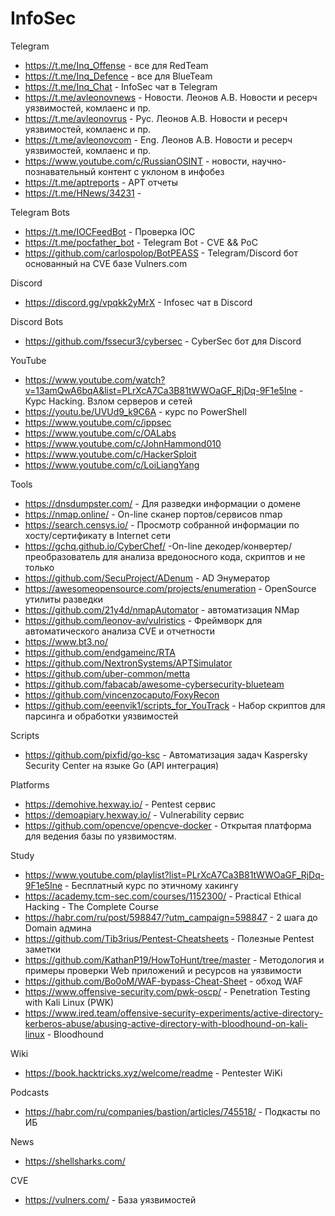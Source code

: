 # InfoSec

Telegram
- https://t.me/Inq_Offense - все для RedTeam
- https://t.me/Inq_Defence - все для BlueTeam
- https://t.me/Inq_Chat - InfoSec чат в Telegram
- https://t.me/avleonovnews - Новости. Леонов А.В. Новости и ресерч уязвимостей, комлаенс и пр.
- https://t.me/avleonovrus - Рус. Леонов А.В. Новости и ресерч уязвимостей, комлаенс и пр.
- https://t.me/avleonovcom - Eng. Леонов А.В. Новости и ресерч уязвимостей, комлаенс и пр.
- https://www.youtube.com/c/RussianOSINT - новости, научно-познавательный контент с уклоном в инфобез
- https://t.me/aptreports - APT отчеты
- https://t.me/HNews/34231 - 

Telegram Bots
- https://t.me/IOCFeedBot - Проверка IOC
- https://t.me/pocfather_bot - Telegram Bot - CVE && PoC
- https://github.com/carlospolop/BotPEASS - Telegram/Discord бот основанный на CVE базе Vulners.com

Discord
- https://discord.gg/vpqkk2yMrX - Infosec чат в Discord

Discord Bots
- https://github.com/fssecur3/cybersec - CyberSec бот для Discord

YouTube
- https://www.youtube.com/watch?v=13amQwA6bqA&list=PLrXcA7Ca3B81tWWOaGF_RjDq-9F1e5Ine - Курс Hacking. Взлом серверов и сетей
- https://youtu.be/UVUd9_k9C6A - курс по PowerShell
- https://www.youtube.com/c/ippsec
- https://www.youtube.com/c/OALabs
- https://www.youtube.com/c/JohnHammond010
- https://www.youtube.com/c/HackerSploit
- https://www.youtube.com/c/LoiLiangYang

Tools
- https://dnsdumpster.com/ - Для разведки информации о домене 
- https://nmap.online/ - On-line сканер портов/сервисов nmap 
- https://search.censys.io/ - Просмотр собранной информации по хосту/сертификату в Internet сети 
- https://gchq.github.io/CyberChef/ -On-line декодер/конвертер/преобразователь для анализа вредоносного кода, скриптов и не только
- https://github.com/SecuProject/ADenum - AD Энумератор
- https://awesomeopensource.com/projects/enumeration - OpenSource утилиты разведки
- https://github.com/21y4d/nmapAutomator - автоматизация NMap
- https://github.com/leonov-av/vulristics - Фреймворк для автоматического анализа CVE и отчетности
- https://www.bt3.no/
- https://github.com/endgameinc/RTA
- https://github.com/NextronSystems/APTSimulator
- https://github.com/uber-common/metta
- https://github.com/fabacab/awesome-cybersecurity-blueteam
- https://github.com/vincenzocaputo/FoxyRecon
- https://github.com/eeenvik1/scripts_for_YouTrack - Набор скриптов для парсинга и обработки уязвимостей

Scripts
- https://github.com/pixfid/go-ksc - Автоматизация задач Kaspersky Security Center на языке Go (API интеграция)

Platforms
- https://demohive.hexway.io/ - Pentest сервис
- https://demoapiary.hexway.io/ - Vulnerability сервис
- https://github.com/opencve/opencve-docker - Открытая платформа для ведения базы по уязвимостям.

Study
- https://www.youtube.com/playlist?list=PLrXcA7Ca3B81tWWOaGF_RjDq-9F1e5Ine - Бесплатный курс по этичному хакингу
- https://academy.tcm-sec.com/courses/1152300/ - Practical Ethical Hacking - The Complete Course
- https://habr.com/ru/post/598847/?utm_campaign=598847 - 2 шага до Domain админа
- https://github.com/Tib3rius/Pentest-Cheatsheets - Полезные Pentest заметки
- https://github.com/KathanP19/HowToHunt/tree/master - Методология и примеры проверки Web приложений и ресурсов на уязвимости 
- https://github.com/Bo0oM/WAF-bypass-Cheat-Sheet - обход WAF
- https://www.offensive-security.com/pwk-oscp/ - Penetration Testing with Kali Linux (PWK)
- https://www.ired.team/offensive-security-experiments/active-directory-kerberos-abuse/abusing-active-directory-with-bloodhound-on-kali-linux - Bloodhound

Wiki
- https://book.hacktricks.xyz/welcome/readme - Pentester WiKi

Podcasts
- https://habr.com/ru/companies/bastion/articles/745518/ - Подкасты по ИБ

News
- https://shellsharks.com/

CVE
- https://vulners.com/ - База уязвимостей
